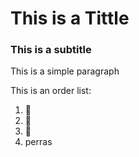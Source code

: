 # This is a Tittle

### This is a subtitle

This is a simple paragraph

This is an order list:
1. 🍏
2. 🍌
3. 🍑
4. perras
